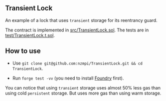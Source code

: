## Transient Lock

An example of a lock that uses `transient` storage for its reentrancy guard.

The contract is implemented in [src/TransientLock.sol](src/TransientLock.sol).
The tests are in [test/TransientLock.t.sol](test/TransientLock.t.sol).

## How to use

 - Use `git clone git@github.com:nzmpi/TransientLock.git && cd TransientLock`.

 - Run `forge test -vv` (you need to install [Foundry](https://book.getfoundry.sh/getting-started/installation) first).

 You can notice that using `transient` storage uses almost 50% less gas than using cold `persistent` storage. But uses more gas than using warm storage.
